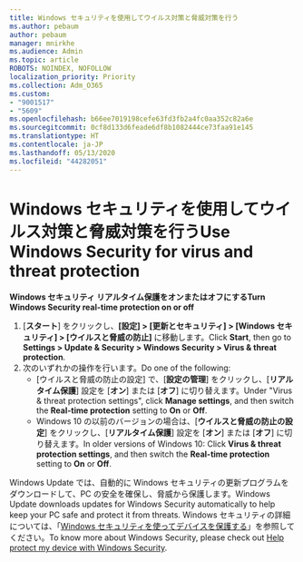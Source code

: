 ```yaml
---
title: Windows セキュリティを使用してウイルス対策と脅威対策を行う
ms.author: pebaum
author: pebaum
manager: mnirkhe
ms.audience: Admin
ms.topic: article
ROBOTS: NOINDEX, NOFOLLOW
localization_priority: Priority
ms.collection: Adm_O365
ms.custom:
- "9001517"
- "5609"
ms.openlocfilehash: b66ee7019198cefe63fd3fb2a4fc0aa352c82a6e
ms.sourcegitcommit: 0cf8d133d6feade6df8b1082444ce73faa91e145
ms.translationtype: HT
ms.contentlocale: ja-JP
ms.lasthandoff: 05/13/2020
ms.locfileid: "44282051"
---
```

# <a name="use-windows-security-for-virus-and-threat-protection"></a><span data-ttu-id="01b76-102">Windows セキュリティを使用してウイルス対策と脅威対策を行う</span><span class="sxs-lookup"><span data-stu-id="01b76-102">Use Windows Security for virus and threat protection</span></span>

<span data-ttu-id="01b76-103">**Windows セキュリティ リアルタイム保護をオンまたはオフにする**</span><span class="sxs-lookup"><span data-stu-id="01b76-103">**Turn Windows Security real-time protection on or off**</span></span>

1. <span data-ttu-id="01b76-104">[**スタート**] をクリックし、**[設定] > [更新とセキュリティ] > [Windows セキュリティ] > [ウイルスと脅威の防止]** に移動します。</span><span class="sxs-lookup"><span data-stu-id="01b76-104">Click **Start**, then go to **Settings > Update & Security > Windows Security > Virus & threat protection**.</span></span>
2. <span data-ttu-id="01b76-105">次のいずれかの操作を行います。</span><span class="sxs-lookup"><span data-stu-id="01b76-105">Do one of the following:</span></span>
    - <span data-ttu-id="01b76-106">[ウイルスと脅威の防止の設定] で、[**設定の管理**] をクリックし、[**リアルタイム保護**] 設定を [**オン**] または [**オフ**] に切り替えます。</span><span class="sxs-lookup"><span data-stu-id="01b76-106">Under "Virus & threat protection settings", click **Manage settings**, and then switch the **Real-time protection** setting to **On** or **Off**.</span></span>
    - <span data-ttu-id="01b76-107">Windows 10 の以前のバージョンの場合は、[**ウイルスと脅威の防止の設定**] をクリックし、[**リアルタイム保護**] 設定を [**オン**] または [**オフ**] に切り替えます。</span><span class="sxs-lookup"><span data-stu-id="01b76-107">In older versions of Windows 10: Click **Virus & threat protection settings**, and then switch the **Real-time protection** setting to **On** or **Off**.</span></span>

<span data-ttu-id="01b76-108">Windows Update では、自動的に Windows セキュリティの更新プログラムをダウンロードして、PC の安全を確保し、脅威から保護します。</span><span class="sxs-lookup"><span data-stu-id="01b76-108">Windows Update downloads updates for Windows Security automatically to help keep your PC safe and protect it from threats.</span></span> <span data-ttu-id="01b76-109">Windows セキュリティの詳細については、「[Windows セキュリティを使ってデバイスを保護する](https://support.microsoft.com/help/17464/windows-10-help-protect-my-device-with-windows-security)」を参照してください。</span><span class="sxs-lookup"><span data-stu-id="01b76-109">To know more about Windows Security, please check out [Help protect my device with Windows Security](https://support.microsoft.com/help/17464/windows-10-help-protect-my-device-with-windows-security).</span></span>
